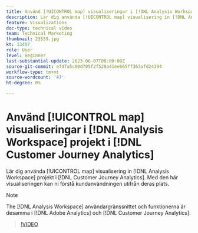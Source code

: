 ```yaml
---
title: Använd [!UICONTROL map] visualiseringar i [!DNL Analysis Workspace] projekt
description: Lär dig använda [!UICONTROL map] visualisering in [!DNL Analysis Workspace] projekt i [!DNL Customer Journey Analytics].
feature: Visualizations
doc-type: technical video
team: Technical Marketing
thumbnail: 23559.jpg
kt: 13407
role: User
level: Beginner
last-substantial-update: 2023-06-07T00:00:00Z
source-git-commit: ef4fa5c00d705f2f528a41ee665ff363afd24394
workflow-type: tm+mt
source-wordcount: '47'
ht-degree: 0%

---
```


# Använd [!UICONTROL map] visualiseringar i [!DNL Analysis Workspace] projekt i [!DNL Customer Journey Analytics]

Lär dig använda [!UICONTROL map] visualisering in [!DNL Analysis Workspace] projekt i [!DNL Customer Journey Analytics]. Med den här visualiseringen kan ni förstå kundanvändningen utifrån deras plats.

>[!NOTE]
>
>The [!DNL Analysis Workspace] användargränssnittet och funktionerna är desamma i [!DNL Adobe Analytics] och [!DNL Customer Journey Analytics].

>[!VIDEO](https://video.tv.adobe.com/v/23559/?quality=12&learn=on)
